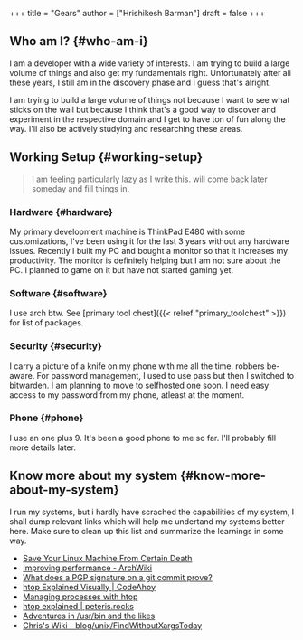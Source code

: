 +++
title = "Gears"
author = ["Hrishikesh Barman"]
draft = false
+++

## Who am I? {#who-am-i}

I am a developer with a wide variety of interests. I am trying to build a large volume of things and also get my fundamentals right. Unfortunately after all these years, I still am in the discovery phase and I guess that's alright.

I am trying to build a large volume of things not because I want to see what sticks on the wall but because I think that's a good way to discover and experiment in the respective domain and I get to have ton of fun along the way. I'll also be actively studying and researching these areas.


## Working Setup {#working-setup}

<div class="book-hint info">

> I am feeling particularly lazy as I write this. will come back later someday and fill things in.
</div>


### Hardware {#hardware}

My primary development machine is ThinkPad E480 with some customizations, I've been using it for the last 3 years without any hardware issues. Recently I built my PC and bought a monitor so that it increases my productivity. The monitor is definitely helping but I am not sure about the PC. I planned to game on it but have not started gaming yet.


### Software {#software}

I use arch btw. See [primary tool chest]({{< relref "primary_toolchest" >}}) for list of packages.


### Security {#security}

I carry a picture of a knife on my phone with me all the time. robbers be-aware. For password management, I used to use pass but then I switched to bitwarden. I am planning to move to selfhosted one soon. I need easy access to my password from my phone, atleast
at the moment.


### Phone {#phone}

I use an one plus 9. It's been a good phone to me so far. I'll probably fill more details later.


## Know more about my system {#know-more-about-my-system}

I run my systems, but i hardly have scrached the capabilities of my system, I shall dump relevant links which will help me undertand my systems better here. Make sure to clean up this list and summarize the learnings in some way.

-   [Save Your Linux Machine From Certain Death](https://betterprogramming.pub/save-your-linux-machine-from-certain-death-24ced335d969)
-   [Improving performance - ArchWiki](https://wiki.archlinux.org/title/improving_performance#RAM,_swap_and_OOM_handling)
-   [What does a PGP signature on a git commit prove?](https://people.kernel.org/monsieuricon/what-does-a-pgp-signature-on-a-git-commit-prove)
-   [htop Explained Visually | CodeAhoy](https://codeahoy.com/2017/01/20/hhtop-explained-visually/)
-   [Managing processes with htop](https://robertodip.com/blog/managing-processes-with-htop/)
-   [htop explained | peteris.rocks](https://peteris.rocks/blog/htop/)
-   [Adventures in /usr/bin and the likes](https://ablagoev.github.io/linux/adventures/commands/2017/02/19/adventures-in-usr-bin.html)
-   [Chris's Wiki - blog/unix/FindWithoutXargsToday](https://utcc.utoronto.ca/~cks/space/blog/unix/FindWithoutXargsToday)
